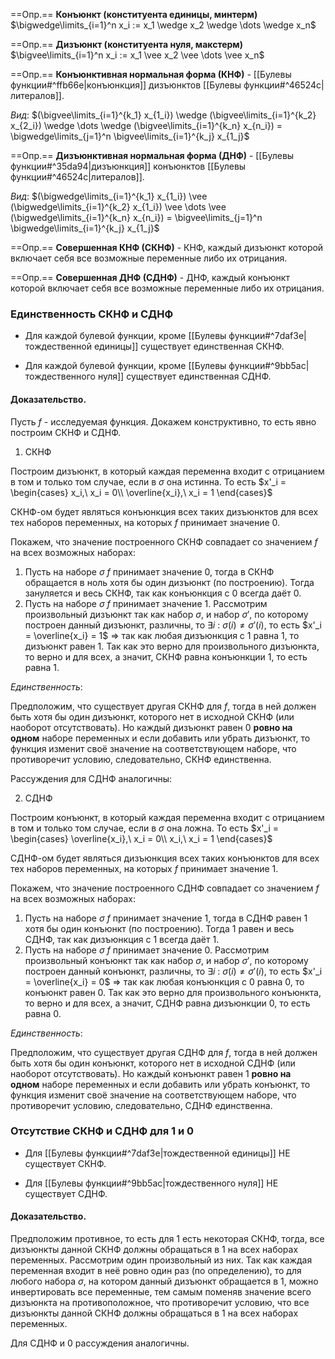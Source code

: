 ==Опр.== **Конъюнкт (конституента единицы, минтерм)** $\bigwedge\limits_{i=1}^n x_i := x_1 \wedge x_2 \wedge \dots \wedge x_n$

==Опр.== **Дизъюнкт (конституента нуля, макстерм)** $\bigvee\limits_{i=1}^n x_i := x_1 \vee x_2 \vee \dots \vee x_n$

==Опр.== **Конъюнктивная нормальная форма (КНФ)** - [[Булевы функции#^ffb66e|конъюнкция]] дизъюнктов [[Булевы функции#^46524c|литералов]].

*Вид*: $(\bigvee\limits_{i=1}^{k_1} x_{1_i}) \wedge (\bigvee\limits_{i=1}^{k_2} x_{2_i}) \wedge \dots \wedge (\bigvee\limits_{i=1}^{k_n} x_{n_i}) = \bigwedge\limits_{j=1}^n \bigvee\limits_{i=1}^{k_j} x_{1_j}$

==Опр.== **Дизъюнктивная нормальная форма (ДНФ)** - [[Булевы функции#^35da94|дизъюнкция]] конъюнктов [[Булевы функции#^46524c|литералов]].

*Вид*: $(\bigwedge\limits_{i=1}^{k_1} x_{1_i}) \vee (\bigwedge\limits_{i=1}^{k_2} x_{1_i}) \vee \dots \vee (\bigwedge\limits_{i=1}^{k_n} x_{n_i}) = \bigvee\limits_{j=1}^n \bigwedge\limits_{i=1}^{k_j} x_{1_j}$

==Опр.== **Совершенная КНФ (СКНФ)** - КНФ, каждый дизъюнкт которой включает себя все возможные переменные либо их отрицания.

==Опр.== **Совершенная ДНФ (СДНФ)** - ДНФ, каждый конъюнкт которой включает себя все возможные переменные либо их отрицания.

### Единственность СКНФ и СДНФ

- Для каждой булевой функции, кроме [[Булевы функции#^7daf3e|тождественной единицы]] существует единственная СКНФ.

- Для каждой булевой функции, кроме [[Булевы функции#^9bb5ac|тождественного нуля]] существует единственная СДНФ.

#### Доказательство.

Пусть $f$ - исследуемая функция. 
Докажем конструктивно, то есть явно построим СКНФ и СДНФ.

1) СКНФ

Построим дизъюнкт, в который каждая переменна входит с отрицанием в том и только том случае, если в $\sigma$ она истинна. То есть $x'_i = \begin{cases} x_i,\ x_i = 0\\ \overline{x_i},\ x_i = 1 \end{cases}$

СКНФ-ом будет являться конъюнкция всех таких дизъюнктов для всех тех наборов переменных, на которых $f$ принимает значение $0$.

Покажем, что значение построенного СКНФ совпадает со значением $f$ на всех возможных наборах:

1) Пусть на наборе $\sigma$ $f$ принимает значение $0$, тогда в СКНФ обращается в ноль хотя бы один дизъюнкт (по построению). Тогда зануляется и весь СКНФ, так как конъюнкция с 0 всегда даёт 0.
2) Пусть на наборе $\sigma$ $f$ принимает значение $1$. Рассмотрим произвольный дизъюнкт так как набор $\sigma$, и набор $\sigma'$, по которому построен данный дизъюнкт, различны, то $\exists i\ :\ \sigma(i) \neq \sigma'(i)$, то есть $x'_i = \overline{x_i} = 1$ $\Rightarrow$ так как любая дизъюнкция с 1 равна 1, то дизъюнкт равен 1. Так как это верно для произвольного дизъюнкта, то верно и для всех, а значит, СКНФ равна конъюнкции 1, то есть равна 1.

*Единственность*: 

Предположим, что существует другая СКНФ для $f$, тогда в ней должен быть хотя бы один дизъюнкт, которого нет в исходной СКНФ (или наоборот отсутствовать). Но каждый дизъюнкт равен 0 **ровно на одном** наборе переменных и если добавить или убрать дизъюнкт, то функция изменит своё значение на соответствующем наборе, что противоречит условию, следовательно, СКНФ единственна.

Рассуждения для СДНФ аналогичны:

2) СДНФ

Построим конъюнкт, в который каждая переменна входит с отрицанием в том и только том случае, если в $\sigma$ она ложна. То есть $x'_i = \begin{cases} \overline{x_i},\ x_i = 0\\ x_i,\ x_i = 1 \end{cases}$

СДНФ-ом будет являться дизъюнкция всех таких конъюнктов для всех тех наборов переменных, на которых $f$ принимает значение $1$.

Покажем, что значение построенного СДНФ совпадает со значением $f$ на всех возможных наборах:

1) Пусть на наборе $\sigma$ $f$ принимает значение $1$, тогда в СДНФ равен 1 хотя бы один конъюнкт (по построению). Тогда 1 равен и весь СДНФ, так как дизъюнкция с 1 всегда даёт 1.
2) Пусть на наборе $\sigma$ $f$ принимает значение $0$. Рассмотрим произвольный конъюнкт так как набор $\sigma$, и набор $\sigma'$, по которому построен данный конъюнкт, различны, то $\exists i\ :\ \sigma(i) \neq \sigma'(i)$, то есть $x'_i = \overline{x_i} = 0$ $\Rightarrow$ так как любая конъюнкция с 0 равна 0, то конъюнкт равен 0. Так как это верно для произвольного конъюнкта, то верно и для всех, а значит, СДНФ равна дизъюнкции 0, то есть равна 0.

*Единственность*: 

Предположим, что существует другая СДНФ для $f$, тогда в ней должен быть хотя бы один конъюнкт, которого нет в исходной СДНФ (или наоборот отсутствовать). Но каждый конъюнкт равен 1 **ровно на одном** наборе переменных и если добавить или убрать конъюнкт, то функция изменит своё значение на соответствующем наборе, что противоречит условию, следовательно, СДНФ единственна.

### Отсутствие СКНФ и СДНФ для 1 и 0

- Для [[Булевы функции#^7daf3e|тождественной единицы]] НЕ существует СКНФ.

- Для [[Булевы функции#^9bb5ac|тождественного нуля]] НЕ существует СДНФ.

#### Доказательство.

Предположим противное, то есть для 1 есть некоторая СКНФ, тогда, все дизъюнкты данной СКНФ должны обращаться в 1 на всех наборах переменных. Рассмотрим один произвольный из них. Так как каждая переменная входит в неё ровно один раз (по определению), то для любого набора $\sigma$, на котором данный дизъюнкт обращается в 1, можно инвертировать все переменные, тем самым поменяв значение всего дизъюнкта на противоположное, что противоречит условию, что все дизъюнкты данной СКНФ должны обращаться в 1 на всех наборах переменных.

Для СДНФ и 0 рассуждения аналогичны.